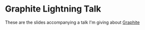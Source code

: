 # Graphite Lightning Talk

These are the slides accompanying a talk I'm giving about [Graphite](https://graphite.dev/?no-redirect=1)
